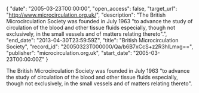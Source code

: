 {
  "date": "2005-03-23T00:00:00", 
  "open_access": false, 
  "target_url": "http://www.microcirculation.org.uk/", 
  "description": "The British Microcirculation Society was founded in July 1963 \"to advance the study of circulation of the blood and other tissue fluids especially, though not exclusively, in the small vessels and of matters relating thereto\".", 
  "end_date": "2013-04-30T23:59:59Z", 
  "title": "British Microcirculation Society", 
  "record_id": "20050323T000000/Qa/b6B7xCcS+z2R3hlLmxg==", 
  "publisher": "microcirculation.org.uk", 
  "start_date": "2005-03-23T00:00:00Z"
}

The British Microcirculation Society was founded in July 1963 "to advance the study of circulation of the blood and other tissue fluids especially, though not exclusively, in the small vessels and of matters relating thereto".
